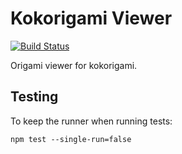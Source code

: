 
Kokorigami Viewer
=================
[![Build Status](https://travis-ci.org/kokorigami/viewer.svg?branch=master)](https://travis-ci.org/kokorigami/viewer)

Origami viewer for kokorigami.

Testing
-------
To keep the runner when running tests:
```
npm test --single-run=false
```
